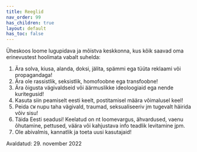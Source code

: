 ```yaml
---
title: Reeglid
nav_order: 99
has_children: true
layout: default
has_toc: false
---
```


Üheskoos loome lugupidava ja mõistva keskkonna, kus kõik saavad oma erinevustest hoolimata vabalt suhelda:

1. Ära solva, kiusa, alanda, doksi, jälita, spämmi ega tüüta reklaami või propagandaga!
2. Ära ole rassistlik, seksistlik, homofoobne ega transfoobne!
3. Ära õigusta vägivaldseid või äärmuslikke ideoloogiaid ega nende kuritegusid!
4. Kasuta siin peamiselt eesti keelt, postitamisel määra võimalusel keel!
5. Peida `CW` nupu taha vägivald, traumad, seksualiseeriv jm tugevalt häirida võiv sisu!
6. Täida Eesti seadusi! Keelatud on nt loomevargus, ähvardused, vaenu õhutamine, pettused, väära või kahjustava info teadlik levitamine jpm.
7. Ole abivalmis, kannatlik ja toeta uusi kasutajaid!

Avaldatud: 29. november 2022
